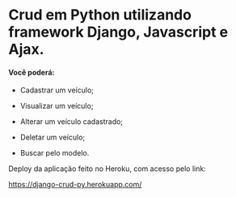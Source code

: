 # Crud em Python utilizando framework Django, Javascript e Ajax. 



#### Você poderá:

- Cadastrar um veículo;

- Visualizar um veículo;

- Alterar um veículo cadastrado;

- Deletar um veículo;

- Buscar pelo modelo.



Deploy da aplicação feito no Heroku, com acesso pelo link:

https://django-crud-py.herokuapp.com/

